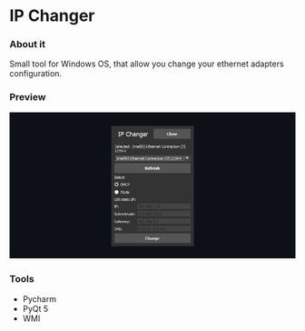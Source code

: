 # IP Changer

### About it

Small tool for Windows OS, that allow you change your ethernet adapters configuration.

### Preview

![preview-jpg](./.github-media/preview.jpg)

### Tools

- Pycharm
- PyQt 5
- WMI